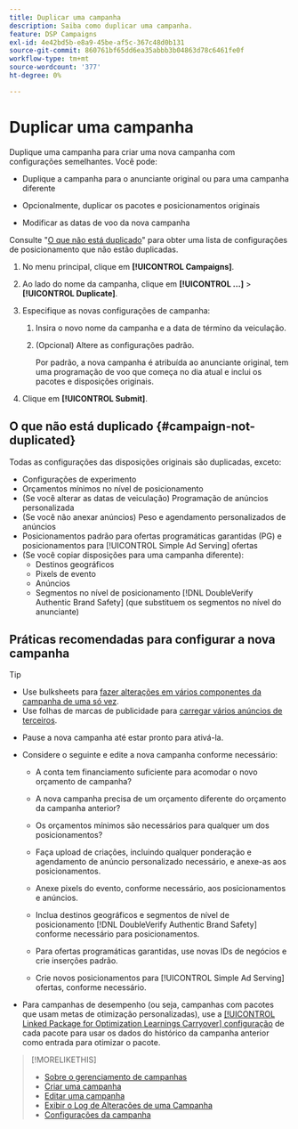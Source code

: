 ```yaml
---
title: Duplicar uma campanha
description: Saiba como duplicar uma campanha.
feature: DSP Campaigns
exl-id: 4e42bd5b-e8a9-45be-af5c-367c48d0b131
source-git-commit: 860761bf65dd6ea35abbb3b04863d78c6461fe0f
workflow-type: tm+mt
source-wordcount: '377'
ht-degree: 0%

---
```


# Duplicar uma campanha

<!-- Some placements don't have this option. Clarify which placement types aren't eligible -- is it PG placements, or all placements using private inventory? And anything else? -->

Duplique uma campanha para criar uma nova campanha com configurações semelhantes. Você pode:

* Duplique a campanha para o anunciante original ou para uma campanha diferente

* Opcionalmente, duplicar os pacotes e posicionamentos originais

* Modificar as datas de voo da nova campanha

Consulte &quot;[O que não está duplicado](#campaign-not-duplicated)&quot; para obter uma lista de configurações de posicionamento que não estão duplicadas.

1. No menu principal, clique em **[!UICONTROL Campaigns]**.

1. Ao lado do nome da campanha, clique em **[!UICONTROL ...]** > **[!UICONTROL Duplicate]**.

1. Especifique as novas configurações de campanha:

   1. Insira o novo nome da campanha e a data de término da veiculação.

   1. (Opcional) Altere as configurações padrão.

      Por padrão, a nova campanha é atribuída ao anunciante original, tem uma programação de voo que começa no dia atual e inclui os pacotes e disposições originais.

1. Clique em **[!UICONTROL Submit]**.

## O que não está duplicado {#campaign-not-duplicated}

Todas as configurações das disposições originais são duplicadas, exceto:

* Configurações de experimento
* Orçamentos mínimos no nível de posicionamento
* (Se você alterar as datas de veiculação) Programação de anúncios personalizada
* (Se você não anexar anúncios) Peso e agendamento personalizados de anúncios
* Posicionamentos padrão para ofertas programáticas garantidas (PG) e posicionamentos para [!UICONTROL Simple Ad Serving] ofertas
* (Se você copiar disposições para uma campanha diferente):
   * Destinos geográficos
   * Pixels de evento
   * Anúncios
   * Segmentos no nível de posicionamento [!DNL DoubleVerify Authentic Brand Safety] (que substituem os segmentos no nível do anunciante)

## Práticas recomendadas para configurar a nova campanha

>[!TIP]
>
>* Use bulksheets para [fazer alterações em vários componentes da campanha de uma só vez](/help/dsp/campaign-management/campaign-components-review-edit.md).
>* Use folhas de marcas de publicidade para [carregar vários anúncios de terceiros](/help/dsp/campaign-management/ads/ad-create-multiple.md).

* Pause a nova campanha até estar pronto para ativá-la.

* Considere o seguinte e edite a nova campanha conforme necessário:

   * A conta tem financiamento suficiente para acomodar o novo orçamento de campanha?

   * A nova campanha precisa de um orçamento diferente do orçamento da campanha anterior?

   * Os orçamentos mínimos são necessários para qualquer um dos posicionamentos?

   * Faça upload de criações, incluindo qualquer ponderação e agendamento de anúncio personalizado necessário, e anexe-as aos posicionamentos.

   * Anexe pixels do evento, conforme necessário, aos posicionamentos e anúncios.

   * Inclua destinos geográficos e segmentos de nível de posicionamento [!DNL DoubleVerify Authentic Brand Safety] conforme necessário para posicionamentos.

   * Para ofertas programáticas garantidas, use novas IDs de negócios e crie inserções padrão.

   * Crie novos posicionamentos para [!UICONTROL Simple Ad Serving] ofertas, conforme necessário.

* Para campanhas de desempenho (ou seja, campanhas com pacotes que usam metas de otimização personalizadas), use a [[!UICONTROL Linked Package for Optimization Learnings Carryover] configuração](/help/dsp/campaign-management/packages/package-settings.md) de cada pacote para usar os dados do histórico da campanha anterior como entrada para otimizar o pacote.

>[!MORELIKETHIS]
>
>* [Sobre o gerenciamento de campanhas](campaign-about.md)
>* [Criar uma campanha](campaign-create.md)
>* [Editar uma campanha](campaign-edit.md)
>* [Exibir o Log de Alterações de uma Campanha](campaign-change-log.md)
>* [Configurações da campanha](campaign-settings.md)
